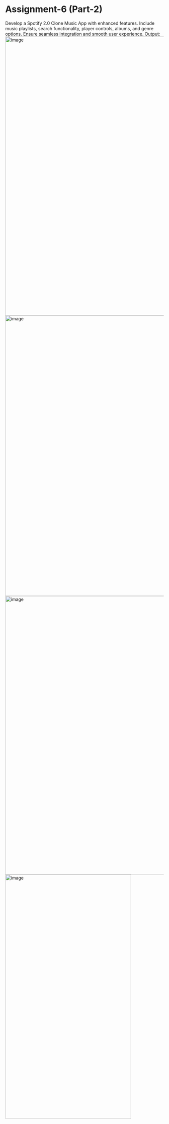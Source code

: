 # Assignment-6 (Part-2)

Develop a Spotify 2.0 Clone Music App with enhanced features. Include music playlists, search functionality, player controls, albums, and genre options. Ensure seamless integration and smooth user experience.
Output:
<img width="1920" height="887" alt="image" src="https://github.com/user-attachments/assets/f2b2f291-082b-4b84-a698-6ff699cd2db8" />
<img width="1920" height="893" alt="image" src="https://github.com/user-attachments/assets/f81f76b4-a3cc-4cf4-9fe7-38d6ba268a11" />
<img width="1920" height="886" alt="image" src="https://github.com/user-attachments/assets/bd07a3cd-6edb-4765-b1d1-3af71bef92d2" />
<img width="400" height="777" alt="image" src="https://github.com/user-attachments/assets/9e12b565-75c4-4746-aae1-21b857bf7bf2" />



